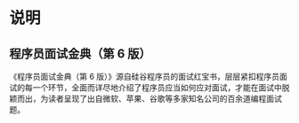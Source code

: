 # 说明

## 程序员面试金典（第 6 版）

《程序员面试金典（第 6 版）》源自硅谷程序员的面试红宝书，层层紧扣程序员面试的每一个环节，全面而详尽地介绍了程序员应当如何应对面试，才能在面试中脱颖而出，为读者呈现了出自微软、苹果、谷歌等多家知名公司的百余道编程面试题。